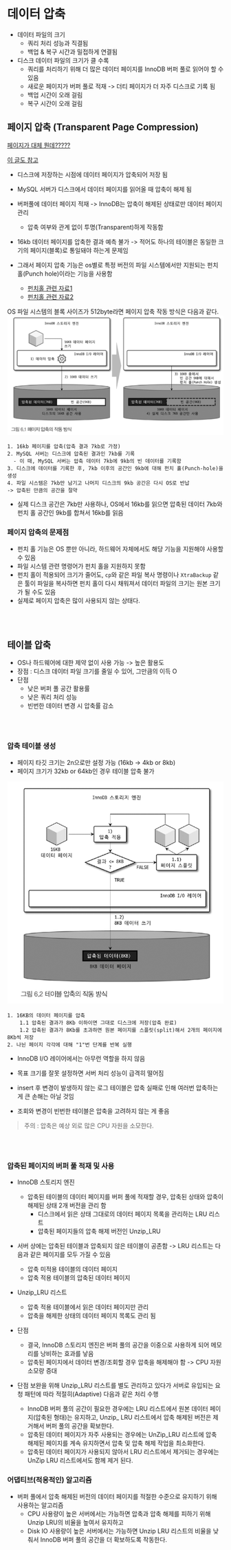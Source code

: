 # 데이터 압축
- 데이터 파일의 크기 
  - 쿼리 처리 성능과 직결됨 
  - 백업 & 복구 시간과 밀접하게 연결됨
- 디스크 데이터 파일의 크기가 클 수록
  - 쿼리를 처리하기 위해 더 많은 데이터 페이지를 InnoDB 버퍼 풀로 읽어야 할 수 있음 
  - 새로운 페이지가 버퍼 풀로 적재 -> 더티 페이지가 더 자주 디스크로 기록 됨 
  - 백업 시간이 오래 걸림 
  - 복구 시간이 오래 걸림 

## 페이지 압축 (Transparent Page Compression) 
[페이지가 대체 뭔데?????](https://en.wikipedia.org/wiki/Page_(computer_memory))

[이 글도 참고](https://www.geeksforgeeks.org/paging-in-operating-system/)
- 디스크에 저장하는 시점에 데이터 페이지가 압축되어 저장 됨 
- MySQL 서버가 디스크에서 데이터 페이지를 읽어올 때 압축이 해제 됨 
- 버퍼풀에 데이터 페이지 적재 -> InnoDB는 압축이 해제된 상태로만 데이터 페이지 관리 
  - 압축 여부와 관계 없이 투명(Transparent)하게 작동함 


- 16kb 데이터 페이지를 압축한 결과 예측 불가 -> 적어도 하나의 테이블은 동일한 크기의 페이지(블록)로 통일돼야 하는게 문제임
- 그래서 페이지 압축 기능은 os별로 특정 버전의 파일 시스템에서만 지원되는 펀치 홀(Punch hole)이라는 기능을 사용함
  - [펀치홀 관련 자료1](https://flashsql.github.io/mysql/2018/04/18/test9.html)
  - [펀치홀 관련 자료2](https://lwn.net/Articles/415889/)


OS 파일 시스템의 블록 사이즈가 512byte라면 페이지 압축 작동 방식은 다음과 같다.
![img.png](img.png)
```text
1. 16kb 페이지를 압축(압축 결과 7kb로 가정)
2. MySQL 서버는 디스크에 압축된 결과인 7kb를 기록 
  - 이 때, MySQL 서버는 압축 데이터 7kb에 9kb의 빈 데이터를 기록함
3. 디스크에 데이터를 기록한 후, 7kb 이후의 공간인 9kb에 대해 펀치 홀(Punch-hole)을 생성
4. 파일 시스템은 7kb만 남기고 나머지 디스크의 9kb 공간은 다시 OS로 반납
-> 압축된 만큼의 공간을 절약   
```
- 실제 디스크 공간은 7kb만 사용하나, OS에서 16kb를 읽으면 압축된 데이터 7kb와 펀치 홀 공간인 9kb를 합쳐서 16kb를 읽음

### 페이지 압축의 문제점 
- 펀치 홀 기능은 OS 뿐만 아니라, 하드웨어 자체에서도 해당 기능을 지원해야 사용할 수 있음 
- 파일 시스템 관련 명령어가 펀치 홀을 지원하지 못함 
- 펀치 홀이 적용되어 크기가 줄어도, `cp`와 같은 파일 복사 명령이나 `XtraBackup` 같은 툴이 파일을 복사하면 펀치 홀이 다시 채워져서 데이터 파일의 크기는 원본 크기가 될 수도 있음 
- 실제로 페이지 압축은 많이 사용되지 않는 상태다.


<br/><br/>

## 테이블 압축
- OS나 하드웨어에 대한 제약 없이 사용 가능 -> 높은 활용도
- 장점 : 디스크 데이터 파일 크기를 줄일 수 있어, 그만큼의 이득 O
- 단점 
  - 낮은 버퍼 풀 공간 활용률
  - 낮은 쿼리 처리 성능
  - 빈번한 데이터 변경 시 압축률 감소 

<br/><br/>

### 압축 테이블 생성 
- 페이지 타깃 크기는 2n으로만 설정 가능 (16kb -> 4kb or 8kb)
- 페이지 크기가 32kb or 64kb인 경우 테이블 압축 불가

![img_1.png](img_1.png)
```text
1. 16KB의 데이터 페이지를 압축
    1.1 압축된 결과가 8Kb 이하이면 그대로 디스크에 저장(압축 완료)
    1.2 압축된 결과가 8Kb를 초과하면 원본 페이지를 스플릿(split)해서 2개의 페이지에 8Kb씩 저장
2. 나뉜 페이지 각각에 대해 "1"번 단계를 반복 실행
```
- InnoDB I/O 레이어에서는 아무런 역할을 하지 않음 
- 목표 크기를 잘못 설정하면 서버 처리 성능이 급격히 떨어짐


- insert 후 변경이 발생하지 않는 로그 테이블은 압축 실패로 인해 여러번 압축하는 게 큰 손해는 아닐 것임
- 조회와 변경이 빈번한 테이블은 압축을 고려하지 않는 게 좋음 


> 주의 : 압축은 예상 외로 많은 CPU 자원을 소모한다.

<br/><br/>

### 압축된 페이지의 버퍼 풀 적재 및 사용 
- InnoDB 스토리지 엔진 
  - 압축된 테이블의 데이터 페이지를 버퍼 풀에 적재할 경우, 압축된 상태와 압축이 해제된 상태 2개 버전을 관리 함
    - 디스크에서 읽은 상태 그대로의 데이터 페이지 목록을 관리하는 LRU 리스트 
    - 압축된 페이지들의 압축 해제 버전인 Unzip_LRU


- 서버 상에는 압축된 테이블과 압축되지 않은 테이블이 공존함 -> LRU 리스트는 다음과 같은 페이지를 모두 가질 수 있음 
  - 압축 미적용 테이블의 데이터 페이지
  - 압축 적용 테이블의 압축된 데이터 페이지 


- Unzip_LRU 리스트
  - 압축 적용 테이블에서 읽은 데이터 페이지만 관리 
  - 압축을 해제한 상태의 데이터 페이지 목록도 관리 됨


- 단점
  - 결국, InnoDB 스토리지 엔진은 버퍼 풀의 공간을 이중으로 사용하게 되어 메모리를 낭비하는 효과를 낳음 
  - 압축된 페이지에서 데이터 변경/조회할 경우 압축을 해제해야 함 -> CPU 자원 소모량 증대


- 단점 보완을 위해 Unzip_LRU 리스트를 별도 관리하고 있다가 서버로 유입되는 요청 패턴에 따라 적절히(Adaptive) 다음과 같은 처리 수행 
  - InnoDB 버퍼 풀의 공간이 필요한 경우에는 LRU 리스트에서 원본 데이터 페이지(압축된 형태)는 유지하고, Unzip_ LRU 리스트에서 압축 해제된 버전은 제거해서 버퍼 풀의 공간을 확보한다. 
  - 압축된 데이터 페이지가 자주 사용되는 경우에는 UnZip_LRU 리스트에 압축 해제된 페이지를 계속 유지하면서 압축 및 압축 해제 작업을 최소화한다. 
  - 압축된 데이터 페이지가 사용되지 않아서 LRU 리스트에서 제거되는 경우에는 UnZip LRU 리스트에서도 함께 제거 된다.


### 어댑티브(적응적인) 알고리즘 
- 버퍼 풀에서 압축 해제된 버전의 데이터 페이지를 적절한 수준으로 유지하기 위해 사용하는 알고리즘
  - CPU 사용량이 높은 서버에서는 가능하면 압축과 압축 해제를 피하기 위해 Unzip LRU의 비율을 높여서 유지하고
  - Disk IO 사용량이 높은 서버에서는 가능하면 Unzip LRU 리스트의 비율을 낮춰서 InnoDB 버퍼 풀의 공간을 더 확보하도록 작동한다.







